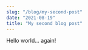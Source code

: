 ```yaml
---
slug: "/blog/my-second-post"
date: "2021-08-19"
title: "My second blog post"
---
```


Hello world... again!

